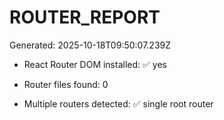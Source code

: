 # ROUTER_REPORT
Generated: 2025-10-18T09:50:07.239Z

- React Router DOM installed: ✅ yes
- Router files found: 0

- Multiple routers detected: ✅ single root router
